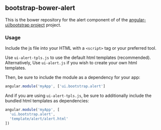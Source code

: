 
## bootstrap-bower-alert

This is the bower repository for the alert component of of the [angular-ui/bootstrap project](https://github.com/angular-ui/bootstrap) project.

### Usage

Include the js file into your HTML with a `<script>` tag or your preferred tool.

Use `ui-alert-tpls.js` to use the default html templates (recommended). Alternatively, Use `ui-alert.js` if you wish to create your own html templates.

Then, be sure to include the module as a dependency for your app:
```js
angular.module('myApp', ['ui.bootstrap.alert']
```



And if you are using `ui-alert-tpls.js`, be sure to additionally include the bundled html templates as dependencies:
```js
angular.module('myApp', [
  'ui.bootstrap.alert',
  'template/alert/alert.html'
])
```

